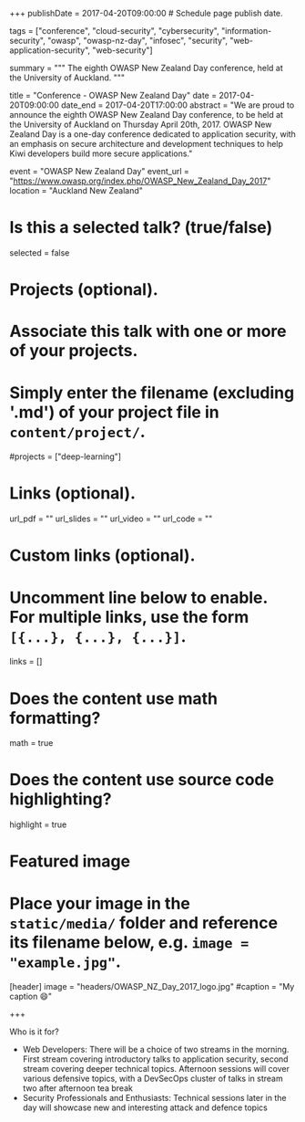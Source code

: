 +++
publishDate = 2017-04-20T09:00:00  # Schedule page publish date.

tags = ["conference", "cloud-security", "cybersecurity", "information-security", "owasp", "owasp-nz-day", "infosec", "security", "web-application-security", "web-security"]

summary = """
The eighth OWASP New Zealand Day conference, held at the University of Auckland.
"""

title = "Conference - OWASP New Zealand Day"
date = 2017-04-20T09:00:00
date_end = 2017-04-20T17:00:00
abstract = "We are proud to announce the eighth OWASP New Zealand Day conference, to be held at the University of Auckland on Thursday April 20th, 2017. OWASP New Zealand Day is a one-day conference dedicated to application security, with an emphasis on secure architecture and development techniques to help Kiwi developers build more secure applications."

event = "OWASP New Zealand Day"
event_url = "https://www.owasp.org/index.php/OWASP_New_Zealand_Day_2017"
location = "Auckland New Zealand"

# Is this a selected talk? (true/false)
selected = false

# Projects (optional).
#   Associate this talk with one or more of your projects.
#   Simply enter the filename (excluding '.md') of your project file in `content/project/`.
#projects = ["deep-learning"]

# Links (optional).
url_pdf = ""
url_slides = ""
url_video = ""
url_code = ""

# Custom links (optional).
#   Uncomment line below to enable. For multiple links, use the form `[{...}, {...}, {...}]`.
links = []


# Does the content use math formatting?
math = true

# Does the content use source code highlighting?
highlight = true

# Featured image
# Place your image in the `static/media/` folder and reference its filename below, e.g. `image = "example.jpg"`.
[header]
image = "headers/OWASP_NZ_Day_2017_logo.jpg"
#caption = "My caption :smile:"

+++

Who is it for?

* Web Developers: There will be a choice of two streams in the morning. First stream covering introductory talks to application security, second stream covering deeper technical topics. Afternoon sessions will cover various defensive topics, with a DevSecOps cluster of talks in stream two after afternoon tea break
* Security Professionals and Enthusiasts: Technical sessions later in the day will showcase new and interesting attack and defence topics

